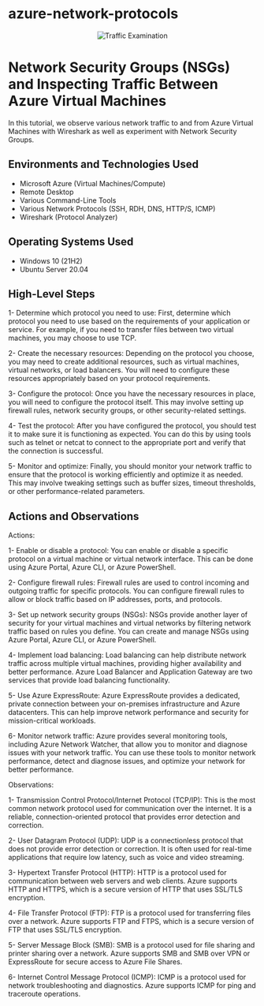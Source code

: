 # azure-network-protocols

<p align="center">
<img src="https://i.imgur.com/Ua7udoS.png" alt="Traffic Examination"/>
</p>

<h1>Network Security Groups (NSGs) and Inspecting Traffic Between Azure Virtual Machines</h1>
In this tutorial, we observe various network traffic to and from Azure Virtual Machines with Wireshark as well as experiment with Network Security Groups. <br />




<h2>Environments and Technologies Used</h2>

- Microsoft Azure (Virtual Machines/Compute)
- Remote Desktop
- Various Command-Line Tools
- Various Network Protocols (SSH, RDH, DNS, HTTP/S, ICMP)
- Wireshark (Protocol Analyzer)

<h2>Operating Systems Used </h2>

- Windows 10 (21H2)
- Ubuntu Server 20.04

<h2>High-Level Steps</h2>

1- Determine which protocol you need to use: First, determine which protocol you need to use based on the requirements of your application or service. For example, if you need to transfer files between two virtual machines, you may choose to use TCP.

2- Create the necessary resources: Depending on the protocol you choose, you may need to create additional resources, such as virtual machines, virtual networks, or load balancers. You will need to configure these resources appropriately based on your protocol requirements.

3- Configure the protocol: Once you have the necessary resources in place, you will need to configure the protocol itself. This may involve setting up firewall rules, network security groups, or other security-related settings.

4- Test the protocol: After you have configured the protocol, you should test it to make sure it is functioning as expected. You can do this by using tools such as telnet or netcat to connect to the appropriate port and verify that the connection is successful.

5- Monitor and optimize: Finally, you should monitor your network traffic to ensure that the protocol is working efficiently and optimize it as needed. This may involve tweaking settings such as buffer sizes, timeout thresholds, or other performance-related parameters.

<h2>Actions and Observations</h2>

Actions:

1- Enable or disable a protocol: You can enable or disable a specific protocol on a virtual machine or virtual network interface. This can be done using Azure Portal, Azure CLI, or Azure PowerShell.

2- Configure firewall rules: Firewall rules are used to control incoming and outgoing traffic for specific protocols. You can configure firewall rules to allow or block traffic based on IP addresses, ports, and protocols.

3- Set up network security groups (NSGs): NSGs provide another layer of security for your virtual machines and virtual networks by filtering network traffic based on rules you define. You can create and manage NSGs using Azure Portal, Azure CLI, or Azure PowerShell.

4- Implement load balancing: Load balancing can help distribute network traffic across multiple virtual machines, providing higher availability and better performance. Azure Load Balancer and Application Gateway are two services that provide load balancing functionality.

5- Use Azure ExpressRoute: Azure ExpressRoute provides a dedicated, private connection between your on-premises infrastructure and Azure datacenters. This can help improve network performance and security for mission-critical workloads.

6- Monitor network traffic: Azure provides several monitoring tools, including Azure Network Watcher, that allow you to monitor and diagnose issues with your network traffic. You can use these tools to monitor network performance, detect and diagnose issues, and optimize your network for better performance.


Observations:

1- Transmission Control Protocol/Internet Protocol (TCP/IP): This is the most common network protocol used for communication over the internet. It is a reliable, connection-oriented protocol that provides error detection and correction.

2- User Datagram Protocol (UDP): UDP is a connectionless protocol that does not provide error detection or correction. It is often used for real-time applications that require low latency, such as voice and video streaming.

3- Hypertext Transfer Protocol (HTTP): HTTP is a protocol used for communication between web servers and web clients. Azure supports HTTP and HTTPS, which is a secure version of HTTP that uses SSL/TLS encryption.

4- File Transfer Protocol (FTP): FTP is a protocol used for transferring files over a network. Azure supports FTP and FTPS, which is a secure version of FTP that uses SSL/TLS encryption.

5- Server Message Block (SMB): SMB is a protocol used for file sharing and printer sharing over a network. Azure supports SMB and SMB over VPN or ExpressRoute for secure access to Azure File Shares.

6- Internet Control Message Protocol (ICMP): ICMP is a protocol used for network troubleshooting and diagnostics. Azure supports ICMP for ping and traceroute operations.

